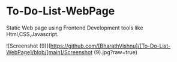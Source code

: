 # To-Do-List-WebPage

  Static Web page using Frontend Development tools like Html,CSS,Javascript.


![Screenshot (9)](https://github.com/[BharathVishnu]/[To-Do-List-WebPage]/blob/[main]/Screenshot (9).jpg?raw=true)
